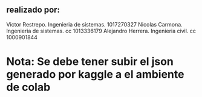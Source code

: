 ## realizado por:
Victor Restrepo. Ingenieria de sistemas. 1017270327
Nicolas Carmona. Ingenieria de sistemas. cc 1013336179 
Alejandro Herrera. Ingenieria civil. cc 1000901844

# Nota: Se debe tener subir el json generado por kaggle a el ambiente de colab 
